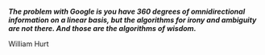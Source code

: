_**The problem with Google is you have 360 degrees of omnidirectional information on a linear basis, but the algorithms for irony and ambiguity are not there. And those are the algorithms of wisdom.**_

William Hurt